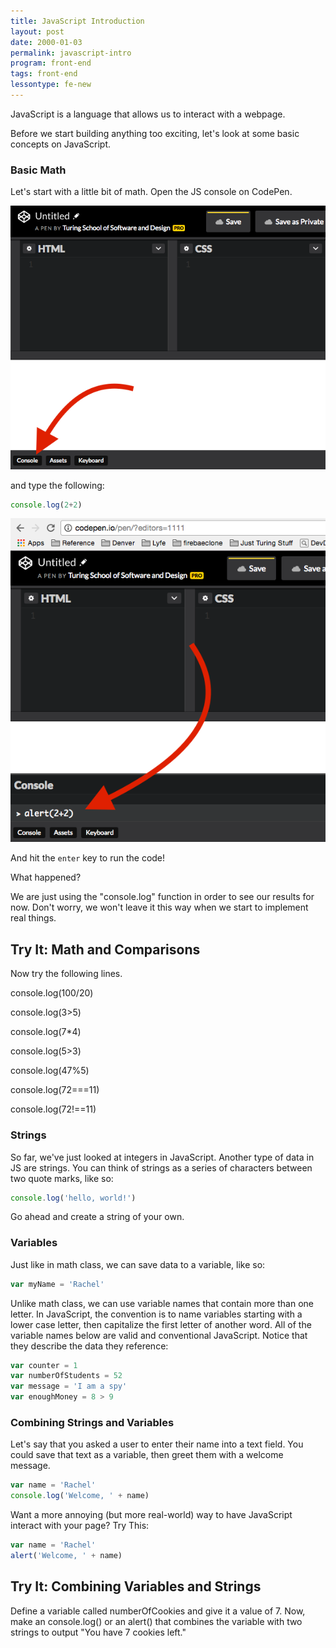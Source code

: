 ```yaml
---
title: JavaScript Introduction
layout: post
date: 2000-01-03
permalink: javascript-intro
program: front-end
tags: front-end
lessontype: fe-new
---
```


JavaScript is a language that allows us to interact with a webpage.

Before we start building anything too exciting, let's look at some basic concepts on JavaScript. 

### Basic Math

Let's start with a little bit of math. Open the JS console on CodePen.

![show the console](/images/console1.png)

and type the following:

```js
console.log(2+2)
```

![show the code](/images/console2.png)

And hit the `enter` key to run the code!

What happened? 

We are just using the "console.log" function in order to see our results for now. Don't worry, we won't leave it this way when we start to implement real things. 

<div class="try-it">
<h2>Try It: Math and Comparisons</h2>

Now try the following lines.

<p>console.log(100/20)</p>
<p>console.log(3>5)</p>
<p>console.log(7*4)</p>
<p>console.log(5>3)</p>
<p>console.log(47%5)</p>
<p>console.log(72===11)</p>
<p>console.log(72!==11)</p>

</div>  

### Strings

So far, we've just looked at integers in JavaScript. Another type of data in JS are strings. You can think of strings as a series of characters between two quote marks, like so:

```js
console.log('hello, world!')
```

Go ahead and create a string of your own. 

### Variables

Just like in math class, we can save data to a variable, like so:

```js
var myName = 'Rachel'
```

Unlike math class, we can use variable names that contain more than one letter. In JavaScript, the convention is to name variables starting with a lower case letter, then capitalize the first letter of another word. All of the variable names below are valid and conventional JavaScript. Notice that they describe the data they reference:

```js
var counter = 1
var numberOfStudents = 52
var message = 'I am a spy'
var enoughMoney = 8 > 9
```

### Combining Strings and Variables

Let's say that you asked a user to enter their name into a text field. You could save that text as a variable, then greet them with a welcome message. 

```js
var name = 'Rachel'
console.log('Welcome, ' + name) 
```

Want a more annoying (but more real-world) way to have JavaScript interact with your page? Try This:

```js
var name = 'Rachel'
alert('Welcome, ' + name)
```

<div class="try-it">
<h2>Try It: Combining Variables and Strings</h2>

<p>Define a variable called numberOfCookies and give it a value of 7. Now, make an console.log() or an alert() that combines the variable with two strings to output "You have 7 cookies left."</p>
</div>  
